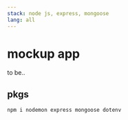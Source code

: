 ```yaml
---
stack: node js, express, mongoose
lang: all
---
```


# mockup app
to be..

## pkgs
```
npm i nodemon express mongoose dotenv
```